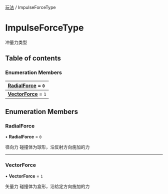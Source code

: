 [玩法](../groups/玩法.玩法.md) / ImpulseForceType

# ImpulseForceType <Badge type="tip" text="Enumeration" /> <Score text="ImpulseForceType" />

冲量力类型

## Table of contents

### Enumeration Members <Score text="Enumeration" /> 
| **[RadialForce](mw.ImpulseForceType.md#radialforce)** = ``0``  |
| :----- |
| **[VectorForce](mw.ImpulseForceType.md#vectorforce)** = ``1`` |

## Enumeration Members

### RadialForce <Score text="RadialForce" /> 

• **RadialForce** = ``0``

径向力
碰撞体为球形，沿反射方向施加的力

___

### VectorForce <Score text="VectorForce" /> 

• **VectorForce** = ``1``

矢量力
碰撞体为盒形，沿给定方向施加的力
